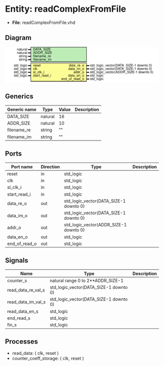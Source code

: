 # Entity: readComplexFromFile

- **File**: readComplexFromFile.vhd
## Diagram

![Diagram](readComplexFromFile.svg "Diagram")
## Generics

| Generic name | Type    | Value | Description |
| ------------ | ------- | ----- | ----------- |
| DATA_SIZE    | natural | 16    |             |
| ADDR_SIZE    | natural | 10    |             |
| filename_re  | string  | ""    |             |
| filename_im  | string  | ""    |             |
## Ports

| Port name     | Direction | Type                                   | Description |
| ------------- | --------- | -------------------------------------- | ----------- |
| reset         | in        | std_logic                              |             |
| clk           | in        | std_logic                              |             |
| sl_clk_i      | in        | std_logic                              |             |
| start_read_i  | in        | std_logic                              |             |
| data_re_o     | out       | std_logic_vector(DATA_SIZE-1 downto 0) |             |
| data_im_o     | out       | std_logic_vector(DATA_SIZE-1 downto 0) |             |
| addr_o        | out       | std_logic_vector(ADDR_SIZE-1 downto 0) |             |
| data_en_o     | out       | std_logic                              |             |
| end_of_read_o | out       | std_logic                              |             |
## Signals

| Name               | Type                                   | Description |
| ------------------ | -------------------------------------- | ----------- |
| counter_s          | natural range 0 to 2**ADDR_SIZE-1      |             |
| read_data_re_val_s | std_logic_vector(DATA_SIZE-1 downto 0) |             |
| read_data_im_val_s | std_logic_vector(DATA_SIZE-1 downto 0) |             |
| read_data_en_s     | std_logic                              |             |
| end_read_s         | std_logic                              |             |
| fin_s              | std_logic                              |             |
## Processes
- read_data: ( clk, reset )
- counter_coeff_storage: ( clk, reset )
